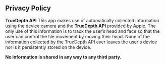 ## Privacy Policy

**TrueDepth API**
This app makes use of automatically collected information using the device camera and the **TrueDepth API** provided by Apple. 
The only use of this information is to track the user’s head and face so that the user can control the tile movement by moving their head. 
None of the information collected by the TrueDepth API ever leaves the user's device nor is it persistently stored on the device.

**No information is shared in any way to any third party.**
